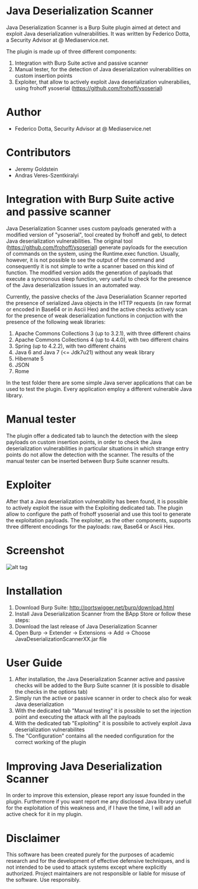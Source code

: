 # Java Deserialization Scanner
Java Deserialization Scanner is a Burp Suite plugin aimed at detect and exploit Java deserialization vulnerabilities. It was written by Federico Dotta, a Security Advisor at @ Mediaservice.net. 

The plugin is made up of three different components:

1.	Integration with Burp Suite active and passive scanner
2.	Manual tester, for the detection of Java deserialization vulnerabilities on custom insertion points
3.	Exploiter, that allow to actively exploit Java deserialization vulnerabilies, using frohoff ysoserial (https://github.com/frohoff/ysoserial)

# Author
- Federico Dotta, Security Advisor at @ Mediaservice.net

# Contributors
- Jeremy Goldstein
- Andras Veres-Szentkiralyi

# Integration with Burp Suite active and passive scanner
Java Deserialization Scanner uses custom payloads generated with a modified version of "ysoserial", tool created by frohoff and gebl, to detect Java deserialization vulnerabilities. The original tool (https://github.com/frohoff/ysoserial) generate payloads for the execution of commands on the system, using the Runtime.exec function. Usually, however, it is not possible to see the output of the command and consequently it is not simple to write a scanner based on this kind of function. The modified version adds the generation of payloads that execute a syncronous sleep function, very useful to check for the presence of the Java deserialization issues in an automated way.

Currently, the passive checks of the Java Deserialiation Scanner reported the presence of serialized Java objects in the HTTP requests (in raw format or encoded in Base64 or in Ascii Hex) and the active checks actively scan for the presence of weak deserialization functions in conjuction with the presence of the following weak libraries:

1.	Apache Commons Collections 3 (up to 3.2.1), with three different chains
2.	Apache Commons Collections 4 (up to 4.4.0), with two different chains
3.	Spring (up to 4.2.2), with two different chains
4.  Java 6 and Java 7 (<= Jdk7u21) without any weak library
5.	Hibernate 5
6.	JSON
7.	Rome

In the test folder there are some simple Java server applications that can be used to test the plugin. Every application employ a different vulnerable Java library.

# Manual tester
The plugin offer a dedicated tab to launch the detection with the sleep payloads on custom insertion points, in order to check the Java deserialization vulnerabilities in particular situations in which strange entry points do not allow the detection with the scanner. The results of the manual tester can be inserted between Burp Suite scanner results.

# Exploiter
After that a Java deserialization vulnerability has been found, it is possible to actively exploit the issue with the Exploiting dedicated tab. The plugin allow to configure the path of frohoff ysoserial and use this tool to generate the exploitation payloads. The exploiter, as the other components, supports three different encodings for the payloads: raw, Base64 or Ascii Hex.

# Screenshot
![alt tag](https://raw.githubusercontent.com/federicodotta/Java-Deserialization-Scanner/master/JavaDeserializationScanner.png)

# Installation 
1.	Download Burp Suite: http://portswigger.net/burp/download.html
2.	Install Java Deserialization Scanner from the BApp Store or follow these steps:
3.	Download the last release of Java Deserialization Scanner
4.	Open Burp -> Extender -> Extensions -> Add -> Choose JavaDeserializationScannerXX.jar file

# User Guide
1.	After installation, the Java Deserialization Scanner active and passive checks will be added to the Burp Suite scanner (it is possible to disable the checks in the options tab)
2.	Simply run the active or passive scanner in order to check also for weak Java deserialization
3.  With the dedicated tab "Manual testing" it is possible to set the injection point and executing the attack with all the payloads
4.	With the dedicated tab "Exploiting" it is possibile to actively exploit Java deserialization vulnerabilites
5.	The "Configuration" contains all the needed configuration for the correct working of the plugin

# Improving Java Deserialization Scanner
In order to improve this extension, please report any issue founded in the plugin. Furthermore if you want report me any disclosed Java library usefull for the exploitation of this weakness and, if I have the time, I will add an active check for it in my plugin.

# Disclaimer
This software has been created purely for the purposes of academic research and for the development of effective defensive techniques, and is not intended to be used to attack systems except where explicitly authorized. Project maintainers are not responsible or liable for misuse of the software. Use responsibly.
